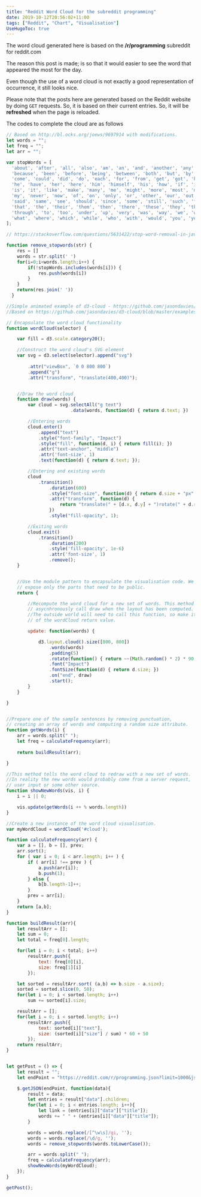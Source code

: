 ```yaml
---
title: "Reddit Word Cloud for the subreddit programming"
date: 2019-10-12T20:56:02+11:00
tags: ["Reddit", "Chart", "Visualisation"]
UseHugoToc: true
---
```


<script src="https://cdnjs.cloudflare.com/ajax/libs/jquery/3.6.1/jquery.min.js" integrity="sha512-aVKKRRi/Q/YV+4mjoKBsE4x3H+BkegoM/em46NNlCqNTmUYADjBbeNefNxYV7giUp0VxICtqdrbqU7iVaeZNXA==" crossorigin="anonymous" referrerpolicy="no-referrer"></script>
<script src="https://d3js.org/d3.v3.min.js"></script>
<script src="https://rawgit.com/jasondavies/d3-cloud/master/build/d3.layout.cloud.js"></script>


<div id="cloud">
</div>

The word cloud generated here is based on the <strong>/r/programming</strong> subreddit for reddit.com

The reason this post is made; is so that it would easier to see the word that appeared the most for the day.

Even though the use of a word cloud is not exactly a good representation of occurrence, it still looks nice.

Please note that the posts here are generated based on the Reddit website by doing `GET` requests. So, it is based on their current entries. So, it will be **refreshed** when the page is reloaded.

The codes to complete the cloud are as follows


```javascript
// Based on http://bl.ocks.org/joews/9697914 with modifications.
let words = "";
let freq = "";
let arr = "";

var stopWords = [
  'about', 'after', 'all', 'also', 'am', 'an', 'and', 'another', 'any', 'are', 'as', 'at', 'be',
  'because', 'been', 'before', 'being', 'between', 'both', 'but', 'by', 'came', 'can',
  'come', 'could', 'did', 'do', 'each', 'for', 'from', 'get', 'got', 'has', 'had',
  'he', 'have', 'her', 'here', 'him', 'himself', 'his', 'how', 'if', 'in', 'into',
  'is', 'it', 'like', 'make', 'many', 'me', 'might', 'more', 'most', 'much', 'must',
  'my', 'never', 'now', 'of', 'on', 'only', 'or', 'other', 'our', 'out', 'over',
  'said', 'same', 'see', 'should', 'since', 'some', 'still', 'such', 'take', 'than',
  'that', 'the', 'their', 'them', 'then', 'there', 'these', 'they', 'this', 'those',
  'through', 'to', 'too', 'under', 'up', 'very', 'was', 'way', 'we', 'well', 'were',
  'what', 'where', 'which', 'while', 'who', 'with', 'would', 'you', 'your', 'a', 'i', 'its', 'why'
];

// https://stackoverflow.com/questions/5631422/stop-word-removal-in-javascript

function remove_stopwords(str) {
    res = []
    words = str.split(' ')
    for(i=0;i<words.length;i++) {
        if(!stopWords.includes(words[i])) {
            res.push(words[i])
        }
    }
    return(res.join(' '))
  }

//Simple animated example of d3-cloud - https://github.com/jasondavies/d3-cloud
//Based on https://github.com/jasondavies/d3-cloud/blob/master/examples/simple.html

// Encapsulate the word cloud functionality
function wordCloud(selector) {

    var fill = d3.scale.category20();

    //Construct the word cloud's SVG element
    var svg = d3.select(selector).append("svg")
        
        .attr("viewBox", `0 0 800 800`)
        .append("g")
        .attr("transform", "translate(400,400)");


    //Draw the word cloud
    function draw(words) {
        var cloud = svg.selectAll("g text")
                        .data(words, function(d) { return d.text; })

        //Entering words
        cloud.enter()
            .append("text")
            .style("font-family", "Impact")
            .style("fill", function(d, i) { return fill(i); })
            .attr("text-anchor", "middle")
            .attr('font-size', 1)
            .text(function(d) { return d.text; });

        //Entering and existing words
        cloud
            .transition()
                .duration(600)
                .style("font-size", function(d) { return d.size + "px"; })
                .attr("transform", function(d) {
                    return "translate(" + [d.x, d.y] + ")rotate(" + d.rotate + ")";
                })
                .style("fill-opacity", 1);

        //Exiting words
        cloud.exit()
            .transition()
                .duration(200)
                .style('fill-opacity', 1e-6)
                .attr('font-size', 1)
                .remove();
    }


    //Use the module pattern to encapsulate the visualisation code. We'll
    // expose only the parts that need to be public.
    return {

        //Recompute the word cloud for a new set of words. This method will
        // asycnhronously call draw when the layout has been computed.
        //The outside world will need to call this function, so make it part
        // of the wordCloud return value.

        update: function(words) {

            d3.layout.cloud().size([800, 800])
                .words(words)
                .padding(5)
                .rotate(function() { return ~~(Math.random() * 2) * 90; })
                .font("Impact")
                .fontSize(function(d) { return d.size; })
                .on("end", draw)
                .start();
        }
    }

}


//Prepare one of the sample sentences by removing punctuation,
// creating an array of words and computing a random size attribute.
function getWords(i) {
    arr = words.split(" ");
    let freq = calculateFrequency(arr);
        
    return buildResult(arr);

}

//This method tells the word cloud to redraw with a new set of words.
//In reality the new words would probably come from a server request,
// user input or some other source.
function showNewWords(vis, i) {
    i = i || 0;

    vis.update(getWords(i ++ % words.length))    
}

//Create a new instance of the word cloud visualisation.
var myWordCloud = wordCloud('#cloud');

function calculateFrequency(arr) {
    var a = [], b = [], prev;
    arr.sort();
    for ( var i = 0; i < arr.length; i++ ) {
        if ( arr[i] !== prev ) {
            a.push(arr[i]);
            b.push(1);
        } else {
            b[b.length-1]++;
        }
        prev = arr[i];
    }
    return [a,b];
}

function buildResult(arr){
    let resultArr = [];
    let sum = 0;    
    let total = freq[0].length;

    for(let i = 0; i < total; i++)
        resultArr.push({
            text: freq[0][i],
            size: freq[1][i] 
        });

    let sorted = resultArr.sort( (a,b) => b.size - a.size);
    sorted = sorted.slice(0, 50);
    for(let i = 0; i < sorted.length; i++)
        sum += sorted[i].size;

    resultArr = [];
    for(let i = 0; i < sorted.length; i++)
        resultArr.push({
            text: sorted[i]["text"],
            size: (sorted[i]["size"] / sum) * 60 + 50
        });
    return resultArr;
}


let getPost = () => {
    let result = ""; 
    let endPoint = "https://reddit.com/r/programming.json?limit=1000&jsonp=?"

    $.getJSON(endPoint, function(data){
        result = data;
        let entries = result["data"].children;
        for(let i = 0; i < entries.length; i++){
            let link = (entries[i]["data"]["title"]);
            words += " " + (entries[i]["data"]["title"]);   
        }

        words = words.replace(/[^\w\s]/gi, '');
        words = words.replace(/\d/g, '');
        words = remove_stopwords(words.toLowerCase());

        arr = words.split(" ");
        freq = calculateFrequency(arr);
        showNewWords(myWordCloud);
    });
}

getPost();


```

<script>

// Based on http://bl.ocks.org/joews/9697914 with modifications.
let words = "";
let freq = "";
let arr = "";

var stopWords = [
  'about', 'after', 'all', 'also', 'am', 'an', 'and', 'another', 'any', 'are', 'as', 'at', 'be',
  'because', 'been', 'before', 'being', 'between', 'both', 'but', 'by', 'came', 'can',
  'come', 'could', 'did', 'do', 'each', 'for', 'from', 'get', 'got', 'has', 'had',
  'he', 'have', 'her', 'here', 'him', 'himself', 'his', 'how', 'if', 'in', 'into',
  'is', 'it', 'like', 'make', 'many', 'me', 'might', 'more', 'most', 'much', 'must',
  'my', 'never', 'now', 'of', 'on', 'only', 'or', 'other', 'our', 'out', 'over',
  'said', 'same', 'see', 'should', 'since', 'some', 'still', 'such', 'take', 'than',
  'that', 'the', 'their', 'them', 'then', 'there', 'these', 'they', 'this', 'those',
  'through', 'to', 'too', 'under', 'up', 'very', 'was', 'way', 'we', 'well', 'were',
  'what', 'where', 'which', 'while', 'who', 'with', 'would', 'you', 'your', 'a', 'i', 'its', 'why'
];

// https://stackoverflow.com/questions/5631422/stop-word-removal-in-javascript

function remove_stopwords(str) {
    res = []
    words = str.split(' ')
    for(i=0;i<words.length;i++) {
        if(!stopWords.includes(words[i])) {
            res.push(words[i])
        }
    }
    return(res.join(' '))
  }

//Simple animated example of d3-cloud - https://github.com/jasondavies/d3-cloud
//Based on https://github.com/jasondavies/d3-cloud/blob/master/examples/simple.html

// Encapsulate the word cloud functionality
function wordCloud(selector) {

    var fill = d3.scale.category20();

    //Construct the word cloud's SVG element
    var svg = d3.select(selector).append("svg")
        
        .attr("viewBox", `0 0 800 800`)
        .append("g")
        .attr("transform", "translate(400,400)");


    //Draw the word cloud
    function draw(words) {
        var cloud = svg.selectAll("g text")
                        .data(words, function(d) { return d.text; })

        //Entering words
        cloud.enter()
            .append("text")
            .style("font-family", "Impact")
            .style("fill", function(d, i) { return fill(i); })
            .attr("text-anchor", "middle")
            .attr('font-size', 1)
            .text(function(d) { return d.text; });

        //Entering and existing words
        cloud
            .transition()
                .duration(600)
                .style("font-size", function(d) { return d.size + "px"; })
                .attr("transform", function(d) {
                    return "translate(" + [d.x, d.y] + ")rotate(" + d.rotate + ")";
                })
                .style("fill-opacity", 1);

        //Exiting words
        cloud.exit()
            .transition()
                .duration(200)
                .style('fill-opacity', 1e-6)
                .attr('font-size', 1)
                .remove();
    }


    //Use the module pattern to encapsulate the visualisation code. We'll
    // expose only the parts that need to be public.
    return {

        //Recompute the word cloud for a new set of words. This method will
        // asycnhronously call draw when the layout has been computed.
        //The outside world will need to call this function, so make it part
        // of the wordCloud return value.

        update: function(words) {

            d3.layout.cloud().size([800, 800])
                .words(words)
                .padding(5)
                .rotate(function() { return ~~(Math.random() * 2) * 90; })
                .font("Impact")
                .fontSize(function(d) { return d.size; })
                .on("end", draw)
                .start();
        }
    }

}


//Prepare one of the sample sentences by removing punctuation,
// creating an array of words and computing a random size attribute.
function getWords(i) {
    arr = words.split(" ");
    let freq = calculateFrequency(arr);
        
    return buildResult(arr);

}

//This method tells the word cloud to redraw with a new set of words.
//In reality the new words would probably come from a server request,
// user input or some other source.
function showNewWords(vis, i) {
    i = i || 0;

    vis.update(getWords(i ++ % words.length))    
}

//Create a new instance of the word cloud visualisation.
var myWordCloud = wordCloud('#cloud');

function calculateFrequency(arr) {
    var a = [], b = [], prev;
    arr.sort();
    for ( var i = 0; i < arr.length; i++ ) {
        if ( arr[i] !== prev ) {
            a.push(arr[i]);
            b.push(1);
        } else {
            b[b.length-1]++;
        }
        prev = arr[i];
    }
    return [a,b];
}

function buildResult(arr){
    let resultArr = [];
    let sum = 0;    
    let total = freq[0].length;

    for(let i = 0; i < total; i++)
        resultArr.push({
            text: freq[0][i],
            size: freq[1][i] 
        });

    let sorted = resultArr.sort( (a,b) => b.size - a.size);
    sorted = sorted.slice(0, 50);
    for(let i = 0; i < sorted.length; i++)
        sum += sorted[i].size;

    resultArr = [];
    for(let i = 0; i < sorted.length; i++)
        resultArr.push({
            text: sorted[i]["text"],
            size: (sorted[i]["size"] / sum) * 60 + 50
        });
    return resultArr;
}


let getPost = () => {
    let result = ""; 
    let endPoint = "https://reddit.com/r/programming.json?limit=1000&jsonp=?"

    $.getJSON(endPoint, function(data){
        result = data;
        let entries = result["data"].children;
        for(let i = 0; i < entries.length; i++){
            let link = (entries[i]["data"]["title"]);
            words += " " + (entries[i]["data"]["title"]);   
        }

        words = words.replace(/[^\w\s]/gi, '');
        words = words.replace(/\d/g, '');
        words = remove_stopwords(words.toLowerCase());

        arr = words.split(" ");
        freq = calculateFrequency(arr);
        showNewWords(myWordCloud);
    });
}

getPost();

</script>

<style>


@media only screen and (min-width: 1000px)  {
  .row {
    display: flex !important;
  }
  .column {
    flex: 50% !important;
  }

}
</style>
